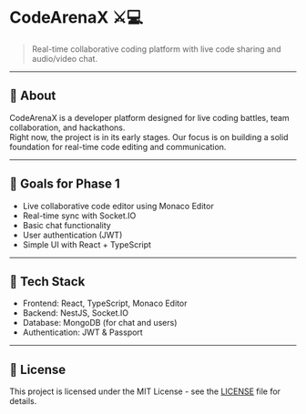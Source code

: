 # CodeArenaX ⚔️💻

> Real-time collaborative coding platform with live code sharing and audio/video chat.

---

## 🚀 About

CodeArenaX is a developer platform designed for live coding battles, team collaboration, and hackathons.  
Right now, the project is in its early stages. Our focus is on building a solid foundation for real-time code editing and communication.

---

## 🎯 Goals for Phase 1

- Live collaborative code editor using Monaco Editor
- Real-time sync with Socket.IO
- Basic chat functionality
- User authentication (JWT)
- Simple UI with React + TypeScript

---

## 🧱 Tech Stack

- Frontend: React, TypeScript, Monaco Editor
- Backend: NestJS, Socket.IO
- Database: MongoDB (for chat and users)
- Authentication: JWT & Passport

---

## 📜 License

This project is licensed under the MIT License - see the [LICENSE](./LICENSE) file for details.
